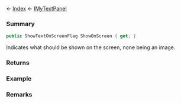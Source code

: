 ← [Index](Api-Index) ← [IMyTextPanel](Sandbox.ModAPI.Ingame.IMyTextPanel)

### Summary

```csharp
public ShowTextOnScreenFlag ShowOnScreen { get; }
```

Indicates what should be shown on the screen, none being an image.

### Returns

### Example

### Remarks

